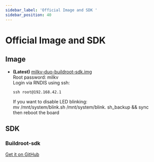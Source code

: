 ```yaml
---
sidebar_label: 'Official Image and SDK '
sidebar_position: 40
---
```

# Official Image and SDK
## Image
- **(Latest)** [milkv-duo-buildroot-sdk.img](https://github.com/milkv-duo/duo-buildroot-sdk/releases/)  
    Root password: milkv  
    Login via RNDIS using ssh:  
    ~~~
    ssh root@192.168.42.1  
    ~~~
    If you want to disable LED blinking:  
    mv /mnt/system/blink.sh /mnt/system/blink.  sh_backup && sync  
    then reboot the board  

## SDK
### Buildroot-sdk

  [Get it on GitHub](https://github.com/milkv-duo/duo-buildroot-sdk)
